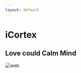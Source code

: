 ```yaml
---
layout: default
---
```


# iCortex
## Love could Calm Mind

![web](https://lwillbegates.github.io/_images/web2.png)
